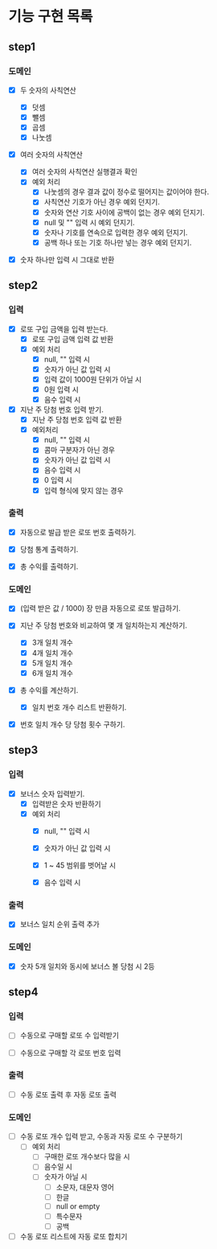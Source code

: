 # 기능 구현 목록

## step1
### 도메인
- [x] 두 숫자의 사칙연산
  - [x] 덧셈
  - [x] 뺄셈
  - [x] 곱셈
  - [x] 나눗셈
- [x] 여러 숫자의 사칙연산
  - [x] 여러 숫자의 사칙연산 실행결과 확인
  - [x] 예외 처리
    - [x] 나눗셈의 경우 결과 값이 정수로 떨어지는 값이어야 한다.
    - [x] 사칙연산 기호가 아닌 경우 예외 던지기.
    - [x] 숫자와 연산 기호 사이에 공백이 없는 경우 예외 던지기.
    - [x] null 및 "" 입력 시 예외 던지기.
    - [x] 숫자나 기호를 연속으로 입력한 경우 예외 던지기.
    - [x] 공백 하나 또는 기호 하나만 넣는 경우 예외 던지기.
- [x] 숫자 하나만 입력 시 그대로 반환


## step2
### 입력
- [x] 로또 구입 금액을 입력 받는다.
  - [x] 로또 구입 금액 입력 값 반환
  - [x] 예외 처리
    - [x] null, "" 입력 시
    - [x] 숫자가 아닌 값 입력 시
    - [x] 입력 값이 1000원 단위가 아닐 시
    - [x] 0원 입력 시
    - [x] 음수 입력 시
- [x] 지난 주 당첨 번호 입력 받기.
  - [x] 지난 주 당첨 번호 입력 값 반환
  - [x] 예외처리
    - [x] null, "" 입력 시
    - [x] 콤마 구분자가 아닌 경우
    - [x] 숫자가 아닌 값 입력 시
    - [x] 음수 입력 시
    - [x] 0 입력 시
    - [x] 입력 형식에 맞지 않는 경우

### 출력
- [x] 자동으로 발급 받은 로또 번호 출력하기.
- [x] 당첨 통계 출력하기.
- [x] 총 수익률 출력하기.


### 도메인
- [x] (입력 받은 값 / 1000) 장 만큼 자동으로 로또 발급하기.
- [x] 지난 주 당첨 번호와 비교하여 몇 개 일치하는지 계산하기.
  - [x] 3개 일치 개수
  - [x] 4개 일치 개수
  - [x] 5개 일치 개수
  - [x] 6개 일치 개수
- [x] 총 수익률 계산하기.
  - [x] 일치 번호 개수 리스트 반환하기.
- [x] 번호 일치 개수 당 당첨 횟수 구하기.


## step3
### 입력
- [x] 보너스 숫자 입력받기.
  - [x] 입력받은 숫자 반환하기
  - [x] 예외 처리
    - [x] null, "" 입력 시
    - [x] 숫자가 아닌 값 입력 시
    - [x] 1 ~ 45 범위를 벗어날 시
    - [x] 음수 입력 시


### 출력
- [x] 보너스 일치 순위 출력 추가


### 도메인
- [x] 숫자 5개 일치와 동시에 보너스 볼 당첨 시 2등


## step4
### 입력
- [ ] 수동으로 구매할 로또 수 입력받기
- [ ] 수동으로 구매할 각 로또 번호 입력


### 출력
- [ ] 수동 로또 출력 후 자동 로또 출력


### 도메인
- [ ] 수동 로또 개수 입력 받고, 수동과 자동 로또 수 구분하기
  - [ ] 예외 처리
    - [ ] 구매한 로또 개수보다 많을 시
    - [ ] 음수일 시
    - [ ] 숫자가 아닐 시
      - [ ] 소문자, 대문자 영어
      - [ ] 한글
      - [ ] null or empty
      - [ ] 특수문자
      - [ ] 공백
- [ ] 수동 로또 리스트에 자동 로또 합치기